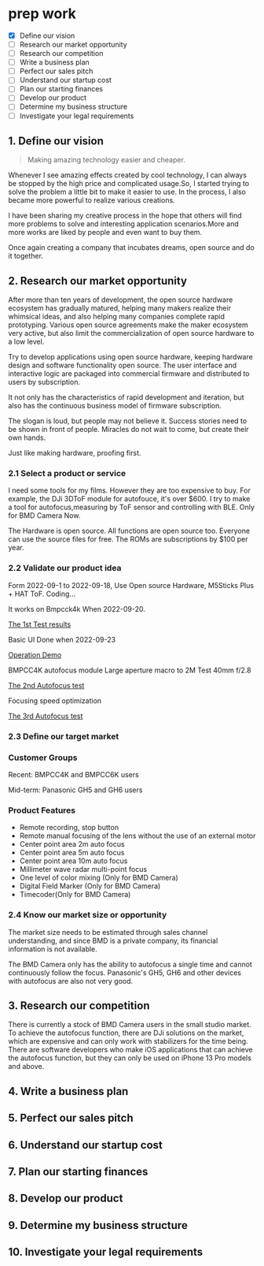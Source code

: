 # prep work
- [X] Define our vision
- [ ] Research our market opportunity
- [ ] Research our competition
- [ ] Write a business plan
- [ ] Perfect our sales pitch
- [ ] Understand our startup cost
- [ ] Plan our starting finances
- [ ] Develop our product
- [ ] Determine my business structure
- [ ] Investigate your legal requirements

## 1. Define our vision

> Making amazing technology easier and cheaper.

Whenever I see amazing effects created by cool technology, I can always be stopped by the high price and complicated usage.So, I started trying to solve the problem a little bit to make it easier to use. In the process, I also became more powerful to realize various creations.

I have been sharing my creative process in the hope that others will find more problems to solve and interesting application scenarios.More and more works are liked by people and even want to buy them.

Once again creating a company that incubates dreams, open source and do it together.

## 2. Research our market opportunity

After more than ten years of development, the open source hardware ecosystem has gradually matured, helping many makers realize their whimsical ideas, and also helping many companies complete rapid prototyping. Various open source agreements make the maker ecosystem very active, but also limit the commercialization of open source hardware to a low level.

Try to develop applications using open source hardware, keeping hardware design and software functionality open source. The user interface and interactive logic are packaged into commercial firmware and distributed to users by subscription.

It not only has the characteristics of rapid development and iteration, but also has the continuous business model of firmware subscription.

The slogan is loud, but people may not believe it. Success stories need to be shown in front of people. Miracles do not wait to come, but create their own hands.

Just like making hardware, proofing first.

### 2.1 Select a product or service

I need some tools for my films. However they are too expensive to buy. For example, the DJi 3DToF module for autofouce, it's over $600.
I try to make a tool for autofocus,measuring by ToF sensor and controlling with BLE.
Only for BMD Camera Now.

The Hardware is open source. All functions are open source too. Everyone can use the source files for free.
The ROMs are subscriptions by $100 per year.

### 2.2 Validate our product idea

Form 2022-09-1 to 2022-09-18, Use Open source Hardware, M5Sticks Plus + HAT ToF. Coding...

It works on Bmpcck4k When 2022-09-20. 

[The 1st Test results](https://www.bilibili.com/video/BV1514y1Y7wM/?spm_id_from=333.999.0.0&vd_source=7edfd45332850ca7a713eafe9d1d24d2)

Basic UI Done when 2022-09-23

[Operation Demo](https://www.bilibili.com/video/BV19G411u7e5/?spm_id_from=333.999.0.0&vd_source=7edfd45332850ca7a713eafe9d1d24d2)

BMPCC4K autofocus module Large aperture macro to 2M Test 40mm f/2.8

[The 2nd Autofocus test](https://www.bilibili.com/video/BV1kg411e7i8/?spm_id_from=pageDriver&vd_source=7edfd45332850ca7a713eafe9d1d24d2)

Focusing speed optimization

[The 3rd Autofocus test](https://www.bilibili.com/video/BV1kg411e7i8/?spm_id_from=333.999.0.0&vd_source=7edfd45332850ca7a713eafe9d1d24d2)

### 2.3 Define our target market

### Customer Groups

Recent: BMPCC4K and BMPCC6K users

Mid-term: Panasonic GH5 and GH6 users

### Product Features

- Remote recording, stop button
- Remote manual focusing of the lens without the use of an external motor
- Center point area 2m auto focus
- Center point area 5m auto focus
- Center point area 10m auto focus
- Millimeter wave radar multi-point focus
- One level of color mixing (Only for BMD Camera)
- Digital Field Marker (Only for BMD Camera)
- Timecoder(Only for BMD Camera)

### 2.4 Know our market size or opportunity

The market size needs to be estimated through sales channel understanding, and since BMD is a private company, its financial information is not available.

The BMD Camera only has the ability to autofocus a single time and cannot continuously follow the focus. Panasonic's GH5, GH6 and other devices with autofocus are also not very good.

## 3. Research our competition

There is currently a stock of BMD Camera users in the small studio market. To achieve the autofocus function, there are DJi solutions on the market, which are expensive and can only work with stabilizers for the time being. There are software developers who make iOS applications that can achieve the autofocus function, but they can only be used on iPhone 13 Pro models and above.

## 4. Write a business plan

## 5. Perfect our sales pitch

## 6. Understand our startup cost

## 7. Plan our starting finances

## 8. Develop our product

## 9. Determine my business structure

## 10. Investigate your legal requirements
